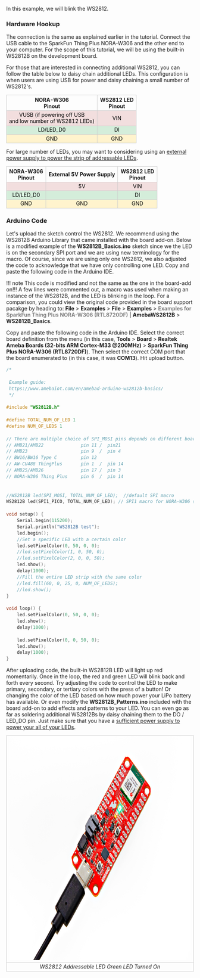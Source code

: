 


In this example, we will blink the WS2812.



### Hardware Hookup

The connection is the same as explained earlier in the tutorial. Connect the USB cable to the SparkFun Thing Plus NORA-W306 and the other end to your computer. For the scope of this tutorial, we will be using the built-in WS2812B on the development board.

For those that are interested in connecting additional WS2812, you can follow the table below to daisy chain additional LEDs. This configuration is when users are using USB for power and daisy chaining a small number of WS2812's.

<div style="text-align: center;">
    <table>
        <tr>
            <th style="text-align: center; border: solid 1px #cccccc;">NORA-W306<br />Pinout
            </th>
            <th style="text-align: center; border: solid 1px #cccccc;">WS2812 LED<br />Pinout
            </th>
        </tr>
        <tr>
            <td style="text-align: center; border: solid 1px #cccccc;" bgcolor="#f2dede"><font color="#000000">VUSB (if powering off USB<br />and low number of WS2812 LEDs)</font>
            <td style="text-align: center; border: solid 1px #cccccc;" bgcolor="#f2dede"><font color="#000000">VIN</font>
            </td>
        </tr>
        <tr>
            <td style="text-align: center; border: solid 1px #cccccc;" bgcolor="#d4edda"><font color="#000000">LD/LED_D0</font>
            </td>
            <td style="text-align: center; border: solid 1px #cccccc;" bgcolor="#d4edda"><font color="#000000">DI</font>
            </td>
        </tr>
        <tr>
            <td style="text-align: center; border: solid 1px #cccccc;" bgcolor="#fff3cd"><font color="#000000">GND</font>
            </td>
            <td style="text-align: center; border: solid 1px #cccccc;" bgcolor="#fff3cd"><font color="#000000">GND</font>
            </td>
        </tr>
    </table>
</div>

For large number of LEDs, you may want to considering using an [external power supply to power the strip of addressable LEDs](https://learn.sparkfun.com/tutorials/mean-well-led-switching-power-supply-hookup-guide#daisychain).

<div style="text-align: center;">
    <table>
        <tr>
            <th style="text-align: center; border: solid 1px #cccccc;">NORA-W306<br />Pinout
            </th>
            <th style="text-align: center; border: solid 1px #cccccc;">External 5V Power Supply
            </th>
            <th style="text-align: center; border: solid 1px #cccccc;">WS2812 LED<br />Pinout
            </th>
        </tr>
        <tr>
            <td style="text-align: center; border: solid 1px #cccccc;" bgcolor="#f2dede"><font color="#000000"></font>
            <td style="text-align: center; border: solid 1px #cccccc;" bgcolor="#f2dede"><font color="#000000">5V</font>
            <td style="text-align: center; border: solid 1px #cccccc;" bgcolor="#f2dede"><font color="#000000">VIN</font>
            </td>
        </tr>
        <tr>
            <td style="text-align: center; border: solid 1px #cccccc;" bgcolor="#d4edda"><font color="#000000">LD/LED_D0</font>
            </td>
            <td style="text-align: center; border: solid 1px #cccccc;" bgcolor="#d4edda"><font color="#000000"></font>
            </td>
            <td style="text-align: center; border: solid 1px #cccccc;" bgcolor="#d4edda"><font color="#000000">DI</font>
            </td>
        </tr>
        <tr>
            <td style="text-align: center; border: solid 1px #cccccc;" bgcolor="#fff3cd"><font color="#000000">GND</font>
            </td>
            <td style="text-align: center; border: solid 1px #cccccc;" bgcolor="#fff3cd"><font color="#000000">GND</font>
            </td>
            <td style="text-align: center; border: solid 1px #cccccc;" bgcolor="#fff3cd"><font color="#000000">GND</font>
            </td>
        </tr>
    </table>
</div>



### Arduino Code

Let&apos;s upload the sketch control the WS2812. We recommend using the WS2812B Arduino Library that came installed with the board add-on. Below is a modified example of the **WS2812B_Basics.ino** sketch since we the LED is on the secondary SPI port and we are using new terminology for the macro. Of course, since we are using only one WS2812, we also adjusted the code to acknowledge that we have only controlling one LED. Copy and paste the following code in the Arduino IDE.


!!! note
    This code is modified and not the same as the one in the board-add on!!! A few lines were commented out, a macro was used when making an instance of the WS2812B, and the LED is blinking in the loop. For a comparison, you could view the original code provided in the board support pacakge by heading to: **File** > **Examples** > **File** > **Examples** > <font style="color:gray"><b>Examples for SparkFun Thing Plus NORA-W306 (RTL8720DF)</b></font> | **AmebaWS2812B** > **WS2812B_Basics**.

Copy and paste the following code in the Arduino IDE. Select the correct board definition from the menu (in this case, **Tools** > **Board** > **Realtek Ameba Boards (32-bits ARM Cortex-M33 @200MHz)** > **SparkFun Thing Plus NORA-W306 (RTL8720DF)**). Then select the correct COM port that the board enumerated to (in this case, it was **COM13**). Hit upload button.  

``` C++
/*

 Example guide:
 https://www.amebaiot.com/en/amebad-arduino-ws2812b-basics/
 */

#include "WS2812B.h"

#define TOTAL_NUM_OF_LED 1
#define NUM_OF_LEDS 1

// There are multiple choice of SPI_MOSI pins depends on different boards. The default is SPI_MOSI/SPI1_MOSI
// AMB21/AMB22              pin 11 /  pin21
// AMB23                    pin 9  /  pin 4
// BW16/BW16 Type C         pin 12
// AW-CU488 ThingPlus       pin 1  /  pin 14
// AMB25/AMB26              pin 17 /  pin 3
// NORA-W306 Thing Plus     pin 6  /  pin 14


//WS2812B led(SPI_MOSI, TOTAL_NUM_OF_LED);  //default SPI macro
WS2812B led(SPI1_PICO, TOTAL_NUM_OF_LED); // SPI1 macro for NORA-W306 since built-in WS2812 is attached to secondary SPI pin

void setup() {
    Serial.begin(115200);
    Serial.println("WS2812B test");
    led.begin();
    //Set a specific LED with a certain color
    led.setPixelColor(0, 50, 0, 0);
    //led.setPixelColor(1, 0, 50, 0);
    //led.setPixelColor(2, 0, 0, 50);
    led.show();
    delay(1000);
    //Fill the entire LED strip with the same color
    //led.fill(60, 0, 25, 0, NUM_OF_LEDS);
    //led.show();
}

void loop() {
    led.setPixelColor(0, 50, 0, 0);
    led.show();
    delay(1000);

    led.setPixelColor(0, 0, 50, 0);
    led.show();
    delay(1000);
}

```

After uploading code, the built-in WS2812B LED will light up red momentarily. Once in the loop, the red and green LED will blink back and forth every second. Try adjusting the code to control the LED to make primary, secondary, or tertiary colors with the press of a button! Or changing the color of the LED based on how much power your LiPo battery has available. Or even modify the **WS2812B_Patterns.ino** included with the board add-on to add effects and patterns to your LED. You can even go as far as soldering additional WS2812Bs by daisy chaining them to the DO / LED_DO pin. Just make sure that you have a [sufficient power supply to power your all of your LEDs](https://learn.sparkfun.com/tutorials/how-to-power-a-project/all#voltagecurrent-considerations).

<div style="text-align: center;">
  <table>
    <tr style="vertical-align:middle;">
     <td style="text-align: center; vertical-align: middle; border: solid 1px #cccccc;"><a href="../assets/img/WRL-21637_Thing_Plus_NORA-W306_WS2812_RGB_Addressable_LED.jpg"><img src="../assets/img/WRL-21637_Thing_Plus_NORA-W306_WS2812_RGB_Addressable_LED.jpg" width="600px" height="600px" alt="More Arduino Examples!"></a></td>
    </tr>
    <tr style="vertical-align:middle;">
     <td style="text-align: center; vertical-align: middle; border: solid 1px #cccccc;"><i>WS2812 Addressable LED Green LED Turned On</i></td>
   </tr>
  </table>
</div>
